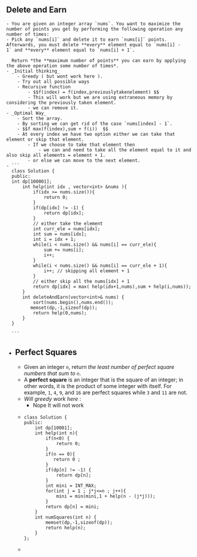 ## Delete and Earn
	- You are given an integer array `nums`. You want to maximize the number of points you get by performing the following operation any number of times:
	- Pick any `nums[i]` and delete it to earn `nums[i]` points. Afterwards, you must delete **every** element equal to `nums[i] - 1` and **every** element equal to `nums[i] + 1`.
	  
	  Return *the **maximum number of points** you can earn by applying the above operation some number of times*.
	- _Initial thinking_
		- Greedy ( but wont work here ).
		- Try out all possible ways
		- Recursive function
			- $$f(index) = f(index,previouslytakenelement) $$
			- This will work but we are using extraneous memory by considering the previously taken element.
			- we can remove it.
	- _Optimal Way_
		- Sort the array.
		- By sorting we can get rid of the case `nums[index] - 1`.
		- $$f max(f(index),sum + f(i))  $$
		- At every index we have two option either we can take that element or skip that element.
			- If we choose to take that element then
				- we can and need to take all the element equal to it and also skip all elements = element + 1.
			- or else we can move to the next element.
	- ```
	  class Solution {
	  public: 
	  int dp[100001];
	      int help(int idx , vector<int> &nums ){
	          if(idx >= nums.size()){
	              return 0;
	          }
	          if(dp[idx] != -1) {
	              return dp[idx];
	          }
	          // either take the element 
	          int curr_ele = nums[idx];
	          int sum = nums[idx];   
	          int i = idx + 1;
	          while(i < nums.size() && nums[i] == curr_ele){
	              sum += nums[i];
	              i++;
	          }
	          while(i < nums.size() && nums[i] == curr_ele + 1){
	              i++; // skipping all element + 1 
	          }
	          // either skip all the nums[idx] + 1
	          return dp[idx] = max( help(idx+1,nums),sum + help(i,nums));
	      }
	      int deleteAndEarn(vector<int>& nums) {
	          sort(nums.begin(),nums.end());
	         memset(dp,-1,sizeof(dp)); 
	          return help(0,nums);
	      }
	  }
	  
	  ```
- ## Perfect Squares
	- Given an integer `n`, return *the least number of perfect square numbers that sum to* `n`.
	- A **perfect square** is an integer that is the square of an integer; in other words, it is the product of some integer with itself. For example, `1`, `4`, `9`, and `16` are perfect squares while `3` and `11` are not.
	- _Will greedy work here_ :
		- Nope It will not work
	- ```
	  class Solution {
	  public:
	      int dp[10001];
	      int help(int n){
	          if(n<0) {
	              return 0;
	          }
	          if(n == 0){
	             return 0 ;
	          }
	          if(dp[n] != -1) {
	              return dp[n];
	          }
	          int mini = INT_MAX;
	          for(int j = 1 ; j*j<=n ; j++){
	              mini = min(mini,1 + help(n - (j*j)));
	          }
	          return dp[n] = mini;
	      }
	      int numSquares(int n) {
	          memset(dp,-1,sizeof(dp));
	          return help(n);
	      }
	  };
	  ```
	-